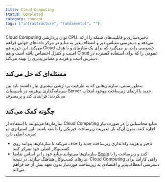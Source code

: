 ```yaml
---
title: Cloud Computing
status: Completed
category: concept
tags: ["infrastructure", "fundamental", ""]
---
```


Cloud Computing توان پردازشی CPU، ذخیره‌سازی و قابلیت‌های شبکه را ارائه می‌دهد و دسترسی مقیاس‌پذیر و انعطاف‌پذیر به منابع در مرکز داده‌های جهانی فراهم می‌کند. این حوزه هم Cloud خصوصی را در بر می‌گیرد که برای یک سازمان و با هدف امنیت و کنترل اختصاص یافته است و هم Cloud عمومی را که برای استفاده گسترده در دسترس است و هزینه و مقیاس‌پذیری را بهینه می‌کند.

## مسئله‌ای که حل می‌کند

به‌طور سنتی، سازمان‌هایی که به ظرفیت پردازشی بیشتری نیاز داشتند باید بین سرمایه‌گذاری پرهزینه در تأسیسات Server جدید یا ارتقای زیرساخت موجود انتخاب می‌کردند؛ فرایندی کند و پرمصرف.

## چگونه کمک می‌کند

سازمان‌ها می‌توانند با استفاده از Cloud Computing منابع محاسباتی را در صورت نیاز اجاره کنند، بدون آن‌که بار مدیریت زیرساخت فیزیکی را داشته باشند. این استراتژی دو مزیت اصلی دارد:
- تأخیر و هزینه راه‌اندازی زیرساخت جدید را حذف می‌کند تا سازمان‌ها بتوانند روی کسب‌وکار اصلی خود تمرکز کنند.
- سازمان‌ها می‌توانند منابع خود را بر اساس تقاضا [Scale](https://github.com/ronitblenz/glossary/blob/cloud_computing/content/en/scalability.md) کنند و زیرساخت را با نیازهای کسب‌وکار هماهنگ سازند.
در نتیجه، Cloud Computing راهی کارآمد برای دسترسی انعطاف‌پذیر و اقتصادی به زیرساخت موردنیاز بدون تعهد بیش از حد فراهم می‌کند.

---
